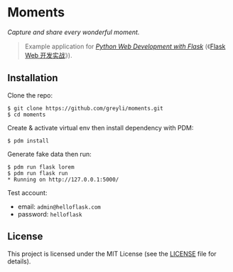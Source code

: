 # Moments

*Capture and share every wonderful moment.*

> Example application for *[Python Web Development with Flask](https://helloflask.com/en/book/1)* (《[Flask Web 开发实战](https://helloflask.com/book/4)》).

<!-- Demo: http://moments.helloflask.com

![Screenshot](https://helloflask.com/screenshots/moments.png) -->

## Installation

Clone the repo:

```
$ git clone https://github.com/greyli/moments.git
$ cd moments
```

Create & activate virtual env then install dependency with PDM:

```
$ pdm install
```

Generate fake data then run:

```
$ pdm run flask lorem
$ pdm run flask run
* Running on http://127.0.0.1:5000/
```

Test account:

* email: `admin@helloflask.com`
* password: `helloflask`

## License

This project is licensed under the MIT License (see the
[LICENSE](LICENSE) file for details).
